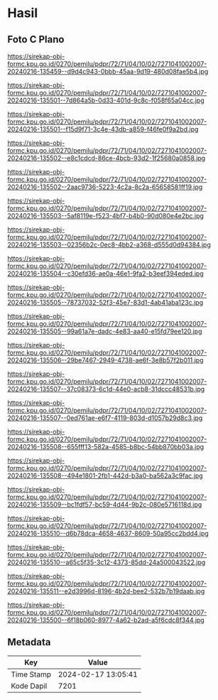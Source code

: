 # Hasil

## Foto C Plano

https://sirekap-obj-formc.kpu.go.id/0270/pemilu/pdpr/72/71/04/10/02/7271041002007-20240216-135459--d9d4c943-0bbb-45aa-9d19-480d08fae5b4.jpg

https://sirekap-obj-formc.kpu.go.id/0270/pemilu/pdpr/72/71/04/10/02/7271041002007-20240216-135501--7d864a5b-0d33-401d-9c8c-f058f65a04cc.jpg

https://sirekap-obj-formc.kpu.go.id/0270/pemilu/pdpr/72/71/04/10/02/7271041002007-20240216-135501--f15d9f71-3c4e-43db-a859-f46fe0f9a2bd.jpg

https://sirekap-obj-formc.kpu.go.id/0270/pemilu/pdpr/72/71/04/10/02/7271041002007-20240216-135502--e8c1cdcd-86ce-4bcb-93d2-1f25680a0858.jpg

https://sirekap-obj-formc.kpu.go.id/0270/pemilu/pdpr/72/71/04/10/02/7271041002007-20240216-135502--2aac9736-5223-4c2a-8c2a-65658581ff19.jpg

https://sirekap-obj-formc.kpu.go.id/0270/pemilu/pdpr/72/71/04/10/02/7271041002007-20240216-135503--5af8119e-f523-4bf7-b4b0-90d080e4e2bc.jpg

https://sirekap-obj-formc.kpu.go.id/0270/pemilu/pdpr/72/71/04/10/02/7271041002007-20240216-135503--02356b2c-0ec8-4bb2-a368-d555d0d94384.jpg

https://sirekap-obj-formc.kpu.go.id/0270/pemilu/pdpr/72/71/04/10/02/7271041002007-20240216-135504--c30efd36-ae0a-46e1-9fa2-b3eef394eded.jpg

https://sirekap-obj-formc.kpu.go.id/0270/pemilu/pdpr/72/71/04/10/02/7271041002007-20240216-135505--78737032-52f3-45e7-83d1-4ab41aba123c.jpg

https://sirekap-obj-formc.kpu.go.id/0270/pemilu/pdpr/72/71/04/10/02/7271041002007-20240216-135505--99a61a7e-dadc-4e83-aa40-e15fd79ee120.jpg

https://sirekap-obj-formc.kpu.go.id/0270/pemilu/pdpr/72/71/04/10/02/7271041002007-20240216-135506--29be7467-2949-4738-ae6f-3e8b57f2b011.jpg

https://sirekap-obj-formc.kpu.go.id/0270/pemilu/pdpr/72/71/04/10/02/7271041002007-20240216-135507--37c08373-6c1d-44e0-acb8-31dccc48531b.jpg

https://sirekap-obj-formc.kpu.go.id/0270/pemilu/pdpr/72/71/04/10/02/7271041002007-20240216-135507--0ed761ae-e6f7-4119-803d-d1057b29d8c3.jpg

https://sirekap-obj-formc.kpu.go.id/0270/pemilu/pdpr/72/71/04/10/02/7271041002007-20240216-135508--655fff13-582a-4585-b8bc-54bb870bb03a.jpg

https://sirekap-obj-formc.kpu.go.id/0270/pemilu/pdpr/72/71/04/10/02/7271041002007-20240216-135508--494e1801-2fb1-442d-b3a0-ba562a3c9fac.jpg

https://sirekap-obj-formc.kpu.go.id/0270/pemilu/pdpr/72/71/04/10/02/7271041002007-20240216-135509--bc1fdf57-bc59-4d44-9b2c-080e5716118d.jpg

https://sirekap-obj-formc.kpu.go.id/0270/pemilu/pdpr/72/71/04/10/02/7271041002007-20240216-135510--d6b78dca-4658-4637-8609-50a95cc2bdd4.jpg

https://sirekap-obj-formc.kpu.go.id/0270/pemilu/pdpr/72/71/04/10/02/7271041002007-20240216-135510--a65c5f35-3c12-4373-85dd-24a500043522.jpg

https://sirekap-obj-formc.kpu.go.id/0270/pemilu/pdpr/72/71/04/10/02/7271041002007-20240216-135511--e2d3996d-8196-4b2d-bee2-532b7b19daab.jpg

https://sirekap-obj-formc.kpu.go.id/0270/pemilu/pdpr/72/71/04/10/02/7271041002007-20240216-135500--6f18b060-8977-4a62-b2ad-a5f6cdc8f344.jpg


## Metadata

| Key        | Value               |
| ---------- | ------------------- |
| Time Stamp | 2024-02-17 13:05:41 |
| Kode Dapil | 7201                |



